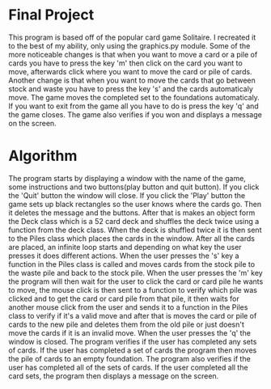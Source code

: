 # Final Project
This program is based off of the popular card game Solitaire. I recreated it to the best of my ability, only using the graphics.py module. Some of the more noticeable changes is that when you want to move a card or a pile of cards you have to press the key 'm' then click on the card you want to move, afterwards click where you want to move the card or pile of cards. Another change is that when you want to move the cards that go between stock and waste you have to press the key 's' and the cards automaticaly move. The game moves the completed set to the foundations automaticaly. If you want to exit from the game all you have to do is press the key 'q' and the game closes. The game also verifies if you won and displays a message on the screen.

# Algorithm
The program starts by displaying a window with the name of the game, some instructions and two buttons(play button and quit button). If you click the 'Quit' button the window will close. If you click the 'Play' button the game sets up black rectangles so the user knows where the cards go. Then it deletes the message and the buttons. After that is makes an object form the Deck class which is a 52 card deck and shuffles the deck twice using a function from the deck class. When the deck is shuffled twice it is then sent to the Piles class which places the cards in the window. After all the cards are placed, an infinite loop starts and depending on what key the user presses it does different actions. When the user presses the 's' key a function in the Piles class is called and moves cards from the stock pile to the waste pile and back to the stock pile. When the user presses the 'm' key the program will then wait for the user to click the card or card pile he wants to move, the mouse click is then sent to a function to verify which pile was clicked and to get the card or card pile from that pile, it then waits for another mouse click from the user and sends it to a function in the Piles class to verify if it's a valid move and after that is moves the card or pile of cards to the new pile and deletes them from the old pile or just doesn't move the cards if it is an invalid move. When the user presses the 'q' the window is closed. The program verifies if the user has completed any sets of cards. If the user has completed a set of cards the program then moves the pile of cards to an empty foundation. The program also verifies if the user has completed all of the sets of cards. If the user completed all the card sets, the program then displays a message on the screen.
